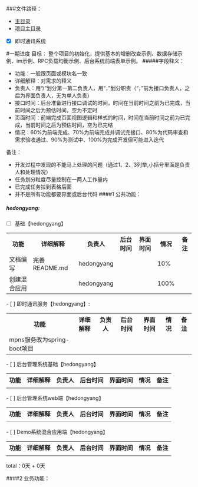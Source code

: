 ###文件路径：
 - [主目录](  ../README.md)
 - [项目主目录](  ../../README.md)

- [x] 即时通讯系统

#一期进度
目标：
    整个项目的初始化，提供基本的增删改查示例、数据存储示例、im示例、RPC负载均衡示例、后台系统前端表单示例。
#####字段释义：
* 功能：一般跟页面或模块名一致
* 详细解释：对需求的释义
* 负责人：用“/”划分第一第二负责人，用“，”划分职责（“，”前为接口负责人，之后为界面负责人，无为单人负责）
* 接口时间：后台准备进行接口调试的时间，时间在当前时间之前为已完成，当前时间之后为预估时间，空为不定时
* 页面时间：前端完成页面视图逻辑和样式的时间，时间在当前时间之前为已完成，当前时间之后为预估时间，空为已完结
* 情况：60%为前端完成、70%为前端完成并调试完接口、80%为代码审查和需求验收通过、90%为测试中、100%为完成开发但可能进入迭代

备注：
* 开发过程中发现的不能马上处理的问题（通过1、2、3列举,小括号里面是负责人和处理情况）
* 任务划分粒度尽量控制在一两人工作量内
* 已完成任务拉到表格后面
* 并不是所有功能都要界面或后台代码
####1 公共功能：
##### hedongyang:
- [ ] 基础【hedongyang】
<table>
  <tr>
    <th >功能</th>
    <th>详细解释</th>
    <th>负责人</th>
    <th>后台时间</th>
    <th>界面时间</th>
    <th>情况</th>
    <th>备注</th>
  </tr>
  <tr>
      <td>文档编写</td>
      <td>完善README.md</td>
      <td>hedongyang</td>
      <td></td>
      <td></td>
      <td>10%</td>
      <td></td>
    </tr>
  <tr>
      <td>创建混合应用</td>
      <td></td>
      <td>hedongyang</td>
      <td></td>
      <td></td>
      <td>100%</td>
      <td></td>
    </tr>
</table>
- [ ] 即时通讯服务【hedongyang】:
<table>
  <tr>
    <th >功能</th>
    <th>详细解释</th>
    <th>负责人</th>
    <th>后台时间</th>
    <th>界面时间</th>
    <th>情况</th>
    <th>备注</th>
  </tr>
  <tr>
      <td>mpns服务改为spring-boot项目</td>
      <td></td>
      <td></td>
      <td></td>
      <td></td>
      <td></td>
      <td></td>
    </tr>
</table>
- [ ] 后台管理系统基础【hedongyang】
<table>
  <tr>
    <th >功能</th>
    <th>详细解释</th>
    <th>负责人</th>
    <th>后台时间</th>
    <th>界面时间</th>
    <th>情况</th>
    <th>备注</th>
  </tr>
  <tr>
      <td></td>
      <td></td>
      <td></td>
      <td></td>
      <td></td>
      <td></td>
      <td></td>
    </tr>
</table>
- [ ] 后台管理系统web端【hedongyang】
<table>
  <tr>
    <th >功能</th>
    <th>详细解释</th>
    <th>负责人</th>
    <th>后台时间</th>
    <th>界面时间</th>
    <th>情况</th>
    <th>备注</th>
  </tr>
  <tr>
      <td></td>
      <td></td>
      <td></td>
      <td></td>
      <td></td>
      <td></td>
      <td></td>
    </tr>
</table>
- [ ] Demo系统混合应用端【hedongyang】
<table>
  <tr>
    <th >功能</th>
    <th>详细解释</th>
    <th>负责人</th>
    <th>后台时间</th>
    <th>界面时间</th>
    <th>情况</th>
    <th>备注</th>
  </tr>
  <tr>
      <td></td>
      <td></td>
      <td></td>
      <td></td>
      <td></td>
      <td></td>
      <td></td>
    </tr>
</table>
total：0天 + 0天

####2 业务功能：

